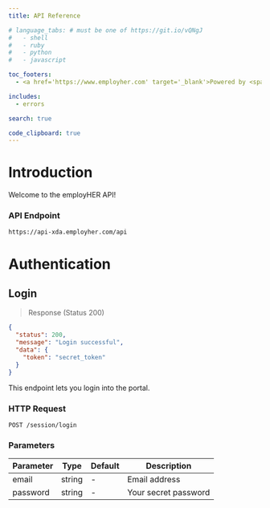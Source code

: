 ```yaml
---
title: API Reference

# language_tabs: # must be one of https://git.io/vQNgJ
#   - shell
#   - ruby
#   - python
#   - javascript

toc_footers:
  - <a href='https://www.employher.com' target='_blank'>Powered by <span style='color:#ff0990'>employHER</span> ©</a>

includes:
  - errors

search: true

code_clipboard: true
---
```


# Introduction

Welcome to the employHER API!

### API Endpoint
`https://api-xda.employher.com/api`

# Authentication

## Login

> Response (Status 200)

```json
{
  "status": 200,
  "message": "Login successful",
  "data": {
    "token": "secret_token"
  }
}
```

This endpoint lets you login into the portal.

### HTTP Request

`POST /session/login`

### Parameters

Parameter | Type | Default | Description
--------- | ------- | ------- | -----------
email | string | - | Email address
password | string | - | Your secret password
